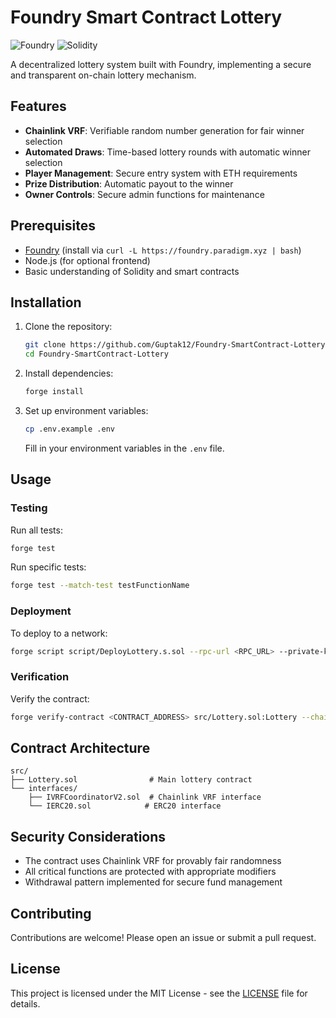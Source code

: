 # Foundry Smart Contract Lottery

![Foundry](https://img.shields.io/badge/Built%20with-Foundry-FFDB1C.svg?style=flat-square)
![Solidity](https://img.shields.io/badge/Solidity-%3E%3D0.8.4-363636.svg?style=flat-square&logo=solidity)

A decentralized lottery system built with Foundry, implementing a secure and transparent on-chain lottery mechanism.

## Features

- **Chainlink VRF**: Verifiable random number generation for fair winner selection
- **Automated Draws**: Time-based lottery rounds with automatic winner selection
- **Player Management**: Secure entry system with ETH requirements
- **Prize Distribution**: Automatic payout to the winner
- **Owner Controls**: Secure admin functions for maintenance

## Prerequisites

- [Foundry](https://getfoundry.sh/) (install via `curl -L https://foundry.paradigm.xyz | bash`)
- Node.js (for optional frontend)
- Basic understanding of Solidity and smart contracts

## Installation

1. Clone the repository:
   ```bash
   git clone https://github.com/Guptak12/Foundry-SmartContract-Lottery.git
   cd Foundry-SmartContract-Lottery
   ```

2. Install dependencies:
   ```bash
   forge install
   ```

3. Set up environment variables:
   ```bash
   cp .env.example .env
   ```
   Fill in your environment variables in the `.env` file.

## Usage

### Testing
Run all tests:
```bash
forge test
```

Run specific tests:
```bash
forge test --match-test testFunctionName
```

### Deployment
To deploy to a network:
```bash
forge script script/DeployLottery.s.sol --rpc-url <RPC_URL> --private-key <PRIVATE_KEY> --broadcast --verify -vvvv
```

### Verification
Verify the contract:
```bash
forge verify-contract <CONTRACT_ADDRESS> src/Lottery.sol:Lottery --chain-id <CHAIN_ID> --verifier-url <VERIFIER_URL> --etherscan-api-key <API_KEY>
```

## Contract Architecture

```
src/
├── Lottery.sol                # Main lottery contract
└── interfaces/
    ├── IVRFCoordinatorV2.sol  # Chainlink VRF interface
    └── IERC20.sol            # ERC20 interface
```

## Security Considerations

- The contract uses Chainlink VRF for provably fair randomness
- All critical functions are protected with appropriate modifiers
- Withdrawal pattern implemented for secure fund management

## Contributing

Contributions are welcome! Please open an issue or submit a pull request.

## License

This project is licensed under the MIT License - see the [LICENSE](LICENSE) file for details.
